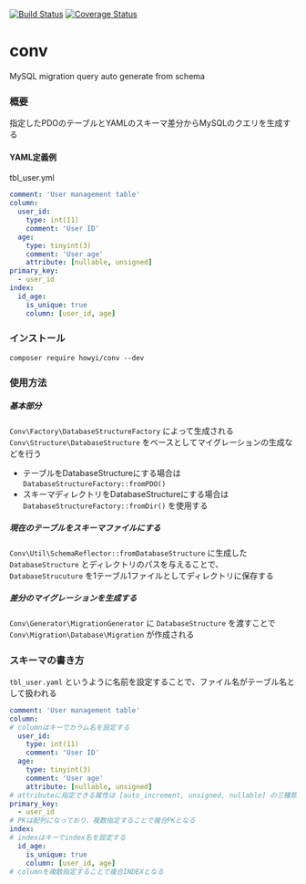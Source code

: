 [![Build Status](https://travis-ci.org/howyi/conv.svg?branch=master)](https://travis-ci.org/howyi/conv)
[![Coverage Status](https://coveralls.io/repos/github/howyi/conv/badge.svg?branch=master#konbu)](https://coveralls.io/github/howyi/conv?branch=master)
# conv
MySQL migration query auto generate from schema

### 概要
指定したPDOのテーブルとYAMLのスキーマ差分からMySQLのクエリを生成する

#### YAML定義例
tbl_user.yml
```yaml
comment: 'User management table'
column:
  user_id:
    type: int(11)
    comment: 'User ID'
  age:
    type: tinyint(3)
    comment: 'User age'
    attribute: [nullable, unsigned]
primary_key:
  - user_id
index:
  id_age:
    is_unique: true
    column: [user_id, age]
```

### インストール
```
composer require howyi/conv --dev
```
### 使用方法
##### 基本部分
`Conv\Factory\DatabaseStructureFactory` によって生成される `Conv\Structure\DatabaseStructure` をベースとしてマイグレーションの生成などを行う
- テーブルをDatabaseStructureにする場合は `DatabaseStructureFactory::fromPDO()`
- スキーマディレクトリをDatabaseStructureにする場合は `DatabaseStructureFactory::fromDir()` を使用する
##### 現在のテーブルをスキーマファイルにする
`Conv\Util\SchemaReflector::fromDatabaseStructure` に生成した `DatabaseStructure` とディレクトリのパスを与えることで、`DatabaseStrucuture` を1テーブル1ファイルとしてディレクトリに保存する
##### 差分のマイグレーションを生成する
`Conv\Generator\MigrationGenerator` に `DatabaseStructure` を渡すことで `Conv\Migration\Database\Migration` が作成される

### スキーマの書き方
`tbl_user.yaml` というように名前を設定することで、ファイル名がテーブル名として扱われる
```yaml
comment: 'User management table'
column:
# columnはキーでカラム名を設定する
  user_id:
    type: int(11)
    comment: 'User ID'
  age:
    type: tinyint(3)
    comment: 'User age'
    attribute: [nullable, unsigned]
# attributeに指定できる属性は [auto_increment, unsigned, nullable] の三種類
primary_key:
  - user_id
# PKは配列になっており、複数指定することで複合PKとなる
index:
# indexはキーでindex名を設定する
  id_age:
    is_unique: true
    column: [user_id, age]
# columnを複数指定することで複合INDEXとなる
```
